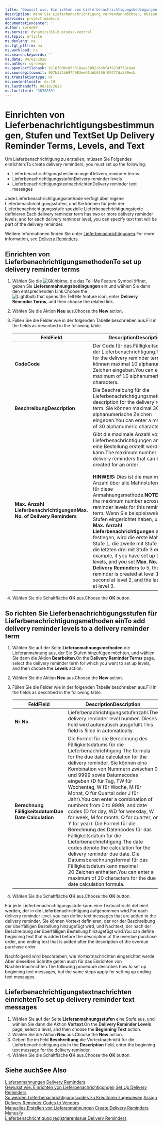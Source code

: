```yaml
---
title: 'Gewusst wie: Einrichten von Lieferbenachrichtigungsbedingungen, -stufen und -text'
description: Wenn Sie Lieferbenachrichtigung verwenden möchten, müssen Sie Lieferbenachrichtigungsmethoden, Lieferbenachrichtigungsstufen und Lieferbenachrichtigungstexte einrichten. Nachrichten
services: project-madeira
documentationcenter: ''
author: SorenGP
ms.service: dynamics365-business-central
ms.topic: article
ms.devlang: na
ms.tgt_pltfrm: na
ms.workload: na
ms.search.keywords: ''
ms.date: 04/01/2020
ms.author: sgroespe
ms.openlocfilehash: b216f0dbc65c618aae5092cb8bf4f923d739c4ad
ms.sourcegitcommit: 007b331b6974983ee614db0406f00777da359ecb
ms.translationtype: HT
ms.contentlocale: de-CH
ms.lasthandoff: 08/10/2020
ms.locfileid: "3676859"
---
```

# <a name="set-up-delivery-reminder-terms-levels-and-text"></a><span data-ttu-id="96b4b-104">Einrichten von Lieferbenachrichtigungsbestimmungen, Stufen und Text</span><span class="sxs-lookup"><span data-stu-id="96b4b-104">Set Up Delivery Reminder Terms, Levels, and Text</span></span>
<span data-ttu-id="96b4b-105">Um Lieferbenachrichtigung zu erstellen, müssen Sie Folgendes einrichten:</span><span class="sxs-lookup"><span data-stu-id="96b4b-105">To create delivery reminders, you must set up the following:</span></span>  

- <span data-ttu-id="96b4b-106">Lieferbenachrichtigungsbestimmungen</span><span class="sxs-lookup"><span data-stu-id="96b4b-106">Delivery reminder terms</span></span>  
- <span data-ttu-id="96b4b-107">Lieferbenachrichtigungsstufen</span><span class="sxs-lookup"><span data-stu-id="96b4b-107">Delivery reminder levels</span></span>  
- <span data-ttu-id="96b4b-108">Lieferbenachrichtigungstextnachrichten</span><span class="sxs-lookup"><span data-stu-id="96b4b-108">Delivery reminder text messages</span></span>  

<span data-ttu-id="96b4b-109">Jede Lieferbenachrichtigungsmethode verfügt über eigene Lieferbenachrichtigungsstufen, und Sie können für jede der Lieferbenachrichtigungsstufe spezielle Lieferbenachrichtigungstexte definieren.</span><span class="sxs-lookup"><span data-stu-id="96b4b-109">Each delivery reminder term has two or more delivery reminder levels, and for each delivery reminder level, you can specify text that will be part of the delivery reminder.</span></span>  

<span data-ttu-id="96b4b-110">Weitere Informationen finden Sie unter [Lieferbenachrichtigungen](delivery-reminders.md).</span><span class="sxs-lookup"><span data-stu-id="96b4b-110">For more information, see [Delivery Reminders](delivery-reminders.md).</span></span>  

## <a name="to-set-up-delivery-reminder-terms"></a><span data-ttu-id="96b4b-111">Einrichten von Lieferbenachrichtigungsmethoden</span><span class="sxs-lookup"><span data-stu-id="96b4b-111">To set up delivery reminder terms</span></span>  

1.  <span data-ttu-id="96b4b-112">Wählen Sie die ![Glühbirne, die das Tell Me Feature](../../media/ui-search/search_small.png "Tell me-Funktion") Symbol öffnet, geben Sie **Lieferanmahnungsbedingungen** ein und wählen Sie dann den entsprechenden Link.</span><span class="sxs-lookup"><span data-stu-id="96b4b-112">Choose the ![Lightbulb that opens the Tell Me feature](../../media/ui-search/search_small.png "Tell me what you want to do") icon, enter **Delivery Reminder Terms**, and then choose the related link.</span></span>  
2.  <span data-ttu-id="96b4b-113">Wählen Sie die Aktion **Neu** aus.</span><span class="sxs-lookup"><span data-stu-id="96b4b-113">Choose the **New** action.</span></span>  
3.  <span data-ttu-id="96b4b-114">Füllen Sie die Felder wie in der folgenden Tabelle beschrieben aus.</span><span class="sxs-lookup"><span data-stu-id="96b4b-114">Fill in the fields as described in the following table.</span></span>  

    |<span data-ttu-id="96b4b-115">Feld</span><span class="sxs-lookup"><span data-stu-id="96b4b-115">Field</span></span>|<span data-ttu-id="96b4b-116">Description</span><span class="sxs-lookup"><span data-stu-id="96b4b-116">Description</span></span>|  
    |---------------------------------|---------------------------------------|  
    |<span data-ttu-id="96b4b-117">**Code**</span><span class="sxs-lookup"><span data-stu-id="96b4b-117">**Code**</span></span>|<span data-ttu-id="96b4b-118">Der Code für das Fälligkeitsdatum der Lieferbenachrichtigung.</span><span class="sxs-lookup"><span data-stu-id="96b4b-118">The code for the delivery reminder term.</span></span> <span data-ttu-id="96b4b-119">Sie können maximal 10 alphanumerische Zeichen eingeben.</span><span class="sxs-lookup"><span data-stu-id="96b4b-119">You can enter a maximum of 10 alphanumeric characters.</span></span>|  
    |<span data-ttu-id="96b4b-120">**Beschreibung**</span><span class="sxs-lookup"><span data-stu-id="96b4b-120">**Description**</span></span>|<span data-ttu-id="96b4b-121">Die Beschreibung für die Lieferbenachrichtigungsmethode.</span><span class="sxs-lookup"><span data-stu-id="96b4b-121">The description for the delivery reminder term.</span></span> <span data-ttu-id="96b4b-122">Sie können maximal 30 alphanumerische Zeichen eingeben.</span><span class="sxs-lookup"><span data-stu-id="96b4b-122">You can enter a maximum of 30 alphanumeric characters.</span></span>|  
    |<span data-ttu-id="96b4b-123">**Max. Anzahl Lieferbenachrichtigungen**</span><span class="sxs-lookup"><span data-stu-id="96b4b-123">**Max. No. of Delivery Reminders**</span></span>|<span data-ttu-id="96b4b-124">Gibt die maximale Anzahl von Lieferbenachrichtigungen an, die für eine Bestellung erstellt werden kann.</span><span class="sxs-lookup"><span data-stu-id="96b4b-124">The maximum number of delivery reminders that can be created for an order.</span></span><br /><br /> <span data-ttu-id="96b4b-125">**HINWEIS:** Dies ist die maximale Anzahl über alle Mahnstufen hinweg für diese Anmahnungsmethode.</span><span class="sxs-lookup"><span data-stu-id="96b4b-125">**NOTE:** This is the maximum number across all reminder levels for this reminder term.</span></span> <span data-ttu-id="96b4b-126">Wenn Sie beispielsweise drei Stufen eingerichtet haben, und Sie **Max. Anzahl Lieferbenachrichtigungen** auf 5 festlegen, wird die erste Mahnung mit Stufe 1, die zweite mit Stufe 2 und die letzten drei mit Stufe 3 erstellt.</span><span class="sxs-lookup"><span data-stu-id="96b4b-126">For example, if you have set up three levels, and you set **Max. No. of Delivery Reminders** to 5, the first reminder is created at level 1, the second at level 2, and the last three at level 3.</span></span>|  

4.  <span data-ttu-id="96b4b-127">Wählen Sie die Schaltfläche **OK** aus.</span><span class="sxs-lookup"><span data-stu-id="96b4b-127">Choose the **OK** button.</span></span>  

## <a name="to-add-delivery-reminder-levels-to-a-delivery-reminder-term"></a><span data-ttu-id="96b4b-128">So richten Sie Lieferbenachrichtigungsstufen für Lieferbenachrichtigungsmethoden ein</span><span class="sxs-lookup"><span data-stu-id="96b4b-128">To add delivery reminder levels to a delivery reminder term</span></span>  

1.  <span data-ttu-id="96b4b-129">Wählen Sie auf der Seite **Lieferanmahnungsmethoden** die Lieferanmahnung aus, der Sie Stufen hinzufügen möchten, und wählen Sie dann die Aktion **Bearbeiten**.</span><span class="sxs-lookup"><span data-stu-id="96b4b-129">On the **Delivery Reminder Terms** page, select the delivery reminder term for which you want to set up levels, and then choose the **Levels** action.</span></span>  
2.  <span data-ttu-id="96b4b-130">Wählen Sie die Aktion **Neu** aus.</span><span class="sxs-lookup"><span data-stu-id="96b4b-130">Choose the **New** action.</span></span>  
3.  <span data-ttu-id="96b4b-131">Füllen Sie die Felder wie in der folgenden Tabelle beschrieben aus.</span><span class="sxs-lookup"><span data-stu-id="96b4b-131">Fill in the fields as described in the following table.</span></span>  

    |<span data-ttu-id="96b4b-132">Feld</span><span class="sxs-lookup"><span data-stu-id="96b4b-132">Field</span></span>|<span data-ttu-id="96b4b-133">Description</span><span class="sxs-lookup"><span data-stu-id="96b4b-133">Description</span></span>|  
    |---------------------------------|---------------------------------------|  
    |<span data-ttu-id="96b4b-134">**Nr.**</span><span class="sxs-lookup"><span data-stu-id="96b4b-134">**No.**</span></span>|<span data-ttu-id="96b4b-135">Lieferbenachrichtigungsstufenzahl.</span><span class="sxs-lookup"><span data-stu-id="96b4b-135">The delivery reminder level number.</span></span> <span data-ttu-id="96b4b-136">Dieses Feld wird automatisch ausgefüllt.</span><span class="sxs-lookup"><span data-stu-id="96b4b-136">This field is filled in automatically.</span></span>|  
    |<span data-ttu-id="96b4b-137">**Berechnung Fälligkeitsdatum**</span><span class="sxs-lookup"><span data-stu-id="96b4b-137">**Due Date Calculation**</span></span>|<span data-ttu-id="96b4b-138">Die Formel für die Berechnung des Fälligkeitsdatums für die Lieferbenachrichtigung.</span><span class="sxs-lookup"><span data-stu-id="96b4b-138">The formula for the due date calculation for the delivery reminder.</span></span> <span data-ttu-id="96b4b-139">Sie können eine Kombination von Nummern zwischen 0 und 9999 sowie Datumscodes eingeben (D für Tag, TW für Wochentag, W für Woche, M für Monat, Q für Quartal oder J für Jahr).</span><span class="sxs-lookup"><span data-stu-id="96b4b-139">You can enter a combination of numbers from 0 to 9999, and date codes (D for day, WD for weekday, W for week, M for month, Q for quarter, or Y for year).</span></span> <span data-ttu-id="96b4b-140">Die Formel für die Berechnung des Datencodes für das Fälligkeitsdatum für die Lieferbenachrichtigung.</span><span class="sxs-lookup"><span data-stu-id="96b4b-140">The date codes denote the calculation for the delivery reminder due date.</span></span> <span data-ttu-id="96b4b-141">Die Datumsberechnungsformel für das Fälligkeitsdatum kann maximal 20 Zeichen enthalten.</span><span class="sxs-lookup"><span data-stu-id="96b4b-141">You can enter a maximum of 20 characters for the due date calculation formula.</span></span>|  

4.  <span data-ttu-id="96b4b-142">Wählen Sie die Schaltfläche **OK** aus.</span><span class="sxs-lookup"><span data-stu-id="96b4b-142">Choose the **OK** button.</span></span>  

<span data-ttu-id="96b4b-143">Für jede Lieferbenachrichtigungsstufe kann eine Textnachricht definiert werden, der in die Lieferbenachrichtigung aufgenommen wird.</span><span class="sxs-lookup"><span data-stu-id="96b4b-143">For each delivery reminder level, you can define text messages that are added to the delivery reminder.</span></span> <span data-ttu-id="96b4b-144">Sie können Vortext definieren, der vor der Beschreibung der überfälligen Bestellung hinzugefügt wird, und Nachtext, der nach der Beschreibung der überfälligen Bestellung hinzugefügt wird.</span><span class="sxs-lookup"><span data-stu-id="96b4b-144">You can define beginning text that is added before the description of the overdue purchase order, and ending text that is added after the description of the overdue purchase order.</span></span>  

<span data-ttu-id="96b4b-145">Nachfolgend wird beschrieben, wie Vortextnachrichten eingerichtet werde. Aber dieselben Schritte gelten auch für das Einrichten von Nachtextnachrichten.</span><span class="sxs-lookup"><span data-stu-id="96b4b-145">The following procedure describes how to set up beginning text messages, but the same steps apply for setting up ending text messages.</span></span>  

## <a name="to-set-up-delivery-reminder-text-messages"></a><span data-ttu-id="96b4b-146">Lieferbenachrichtigungstextnachrichten einrichten</span><span class="sxs-lookup"><span data-stu-id="96b4b-146">To set up delivery reminder text messages</span></span>  

1.  <span data-ttu-id="96b4b-147">Wählen Sie auf der Seite **Lieferanmahnungsstufen** eine Stufe aus, und wählen Sie dann die Aktion **Vortext**.</span><span class="sxs-lookup"><span data-stu-id="96b4b-147">On the **Delivery Reminder Levels** page, select a level, and then choose the **Beginning Text** action.</span></span>  
2.  <span data-ttu-id="96b4b-148">Wählen Sie die Aktion **Neu** aus.</span><span class="sxs-lookup"><span data-stu-id="96b4b-148">Choose the **New** action.</span></span>  
3.  <span data-ttu-id="96b4b-149">Geben Sie im Feld **Beschreibung** die Vortextnachricht für die Lieferbenachrichtigung ein.</span><span class="sxs-lookup"><span data-stu-id="96b4b-149">In the **Description** field, enter the beginning text message for the delivery reminder.</span></span>  
4.  <span data-ttu-id="96b4b-150">Wählen Sie die Schaltfläche **OK** aus.</span><span class="sxs-lookup"><span data-stu-id="96b4b-150">Choose the **OK** button.</span></span>  

## <a name="see-also"></a><span data-ttu-id="96b4b-151">Siehe auch</span><span class="sxs-lookup"><span data-stu-id="96b4b-151">See Also</span></span>  
 <span data-ttu-id="96b4b-152">[Lieferanmahnungen](delivery-reminders.md) </span><span class="sxs-lookup"><span data-stu-id="96b4b-152">[Delivery Reminders](delivery-reminders.md) </span></span>  
 <span data-ttu-id="96b4b-153">[Gewusst wie: Einrichten von Lieferbenachrichtigungen](how-to-set-up-delivery-reminders.md) </span><span class="sxs-lookup"><span data-stu-id="96b4b-153">[Set Up Delivery Reminders](how-to-set-up-delivery-reminders.md) </span></span>  
 <span data-ttu-id="96b4b-154">[So werden Lieferbenachrichtigungscodes zu Kreditoren zugewiesen](how-to-assign-delivery-reminder-codes-to-vendors.md) </span><span class="sxs-lookup"><span data-stu-id="96b4b-154">[Assign Delivery Reminder Codes to Vendors](how-to-assign-delivery-reminder-codes-to-vendors.md) </span></span>  
 <span data-ttu-id="96b4b-155">[Manuelles Erstellen von Lieferanmahnungen](how-to-create-delivery-reminders-manually.md) </span><span class="sxs-lookup"><span data-stu-id="96b4b-155">[Create Delivery Reminders Manually](how-to-create-delivery-reminders-manually.md) </span></span>  
 [<span data-ttu-id="96b4b-156">Lieferbenachrichtigung registrieren</span><span class="sxs-lookup"><span data-stu-id="96b4b-156">Issue Delivery Reminders</span></span>](how-to-issue-delivery-reminders.md)
